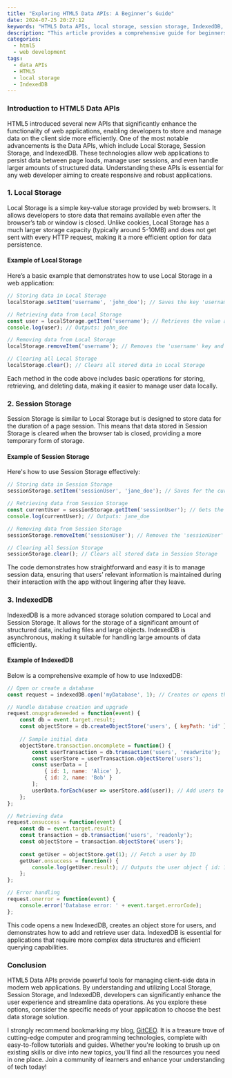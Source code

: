 ```yaml
---
title: "Exploring HTML5 Data APIs: A Beginner’s Guide"
date: 2024-07-25 20:27:12
keywords: "HTML5 Data APIs, local storage, session storage, IndexedDB, web development, frontend development"
description: "This article provides a comprehensive guide for beginners on HTML5 Data APIs, covering the essential aspects including Local Storage, Session Storage, and IndexedDB. By the end of this tutorial, readers will gain a solid understanding of how to effectively utilize these APIs for web applications, enhancing user experience and data management. Detailed code examples, practical applications, and an overview of use cases make this guide a valuable resource for anyone looking to improve their web development skills. Whether you're building a simple website or a complex web application, mastering these data storage APIs is crucial for modern web development."
categories:
  - html5
  - web development
tags:
  - data APIs
  - HTML5
  - local storage
  - IndexedDB
---
```


### Introduction to HTML5 Data APIs

HTML5 introduced several new APIs that significantly enhance the functionality of web applications, enabling developers to store and manage data on the client side more efficiently. One of the most notable advancements is the Data APIs, which include Local Storage, Session Storage, and IndexedDB. These technologies allow web applications to persist data between page loads, manage user sessions, and even handle larger amounts of structured data. Understanding these APIs is essential for any web developer aiming to create responsive and robust applications. 

<!-- more -->

### 1. Local Storage

Local Storage is a simple key-value storage provided by web browsers. It allows developers to store data that remains available even after the browser’s tab or window is closed. Unlike cookies, Local Storage has a much larger storage capacity (typically around 5-10MB) and does not get sent with every HTTP request, making it a more efficient option for data persistence.

#### Example of Local Storage

Here’s a basic example that demonstrates how to use Local Storage in a web application:

```javascript
// Storing data in Local Storage
localStorage.setItem('username', 'john_doe'); // Saves the key 'username' with the value 'john_doe'

// Retrieving data from Local Storage
const user = localStorage.getItem('username'); // Retrieves the value associated with 'username'
console.log(user); // Outputs: john_doe

// Removing data from Local Storage
localStorage.removeItem('username'); // Removes the 'username' key and its value

// Clearing all Local Storage
localStorage.clear(); // Clears all stored data in Local Storage
```

Each method in the code above includes basic operations for storing, retrieving, and deleting data, making it easier to manage user data locally.

### 2. Session Storage

Session Storage is similar to Local Storage but is designed to store data for the duration of a page session. This means that data stored in Session Storage is cleared when the browser tab is closed, providing a more temporary form of storage.

#### Example of Session Storage

Here's how to use Session Storage effectively:

```javascript
// Storing data in Session Storage
sessionStorage.setItem('sessionUser', 'jane_doe'); // Saves for the current session

// Retrieving data from Session Storage
const currentUser = sessionStorage.getItem('sessionUser'); // Gets the value associated with 'sessionUser'
console.log(currentUser); // Outputs: jane_doe

// Removing data from Session Storage
sessionStorage.removeItem('sessionUser'); // Removes the 'sessionUser' key and its value

// Clearing all Session Storage
sessionStorage.clear(); // Clears all stored data in Session Storage
```

The code demonstrates how straightforward and easy it is to manage session data, ensuring that users’ relevant information is maintained during their interaction with the app without lingering after they leave.

### 3. IndexedDB

IndexedDB is a more advanced storage solution compared to Local and Session Storage. It allows for the storage of a significant amount of structured data, including files and large objects. IndexedDB is asynchronous, making it suitable for handling large amounts of data efficiently.

#### Example of IndexedDB

Below is a comprehensive example of how to use IndexedDB:

```javascript
// Open or create a database
const request = indexedDB.open('myDatabase', 1); // Creates or opens the 'myDatabase'

// Handle database creation and upgrade
request.onupgradeneeded = function(event) {
    const db = event.target.result;
    const objectStore = db.createObjectStore('users', { keyPath: 'id' }); // Create an object store for users
    
    // Sample initial data
    objectStore.transaction.oncomplete = function() {
        const userTransaction = db.transaction('users', 'readwrite');
        const userStore = userTransaction.objectStore('users');
        const userData = [
            { id: 1, name: 'Alice' },
            { id: 2, name: 'Bob' }
        ];
        userData.forEach(user => userStore.add(user)); // Add users to the store
    };
};

// Retrieving data
request.onsuccess = function(event) {
    const db = event.target.result;
    const transaction = db.transaction('users', 'readonly');
    const objectStore = transaction.objectStore('users');
    
    const getUser = objectStore.get(1); // Fetch a user by ID
    getUser.onsuccess = function() {
        console.log(getUser.result); // Outputs the user object { id: 1, name: 'Alice' }
    };
};

// Error handling
request.onerror = function(event) {
    console.error('Database error: ' + event.target.errorCode);
};
```

This code opens a new IndexedDB, creates an object store for users, and demonstrates how to add and retrieve user data. IndexedDB is essential for applications that require more complex data structures and efficient querying capabilities.

### Conclusion

HTML5 Data APIs provide powerful tools for managing client-side data in modern web applications. By understanding and utilizing Local Storage, Session Storage, and IndexedDB, developers can significantly enhance the user experience and streamline data operations. As you explore these options, consider the specific needs of your application to choose the best data storage solution.

I strongly recommend bookmarking my blog, [GitCEO](https://gitceo.com). It is a treasure trove of cutting-edge computer and programming technologies, complete with easy-to-follow tutorials and guides. Whether you're looking to brush up on existing skills or dive into new topics, you'll find all the resources you need in one place. Join a community of learners and enhance your understanding of tech today!